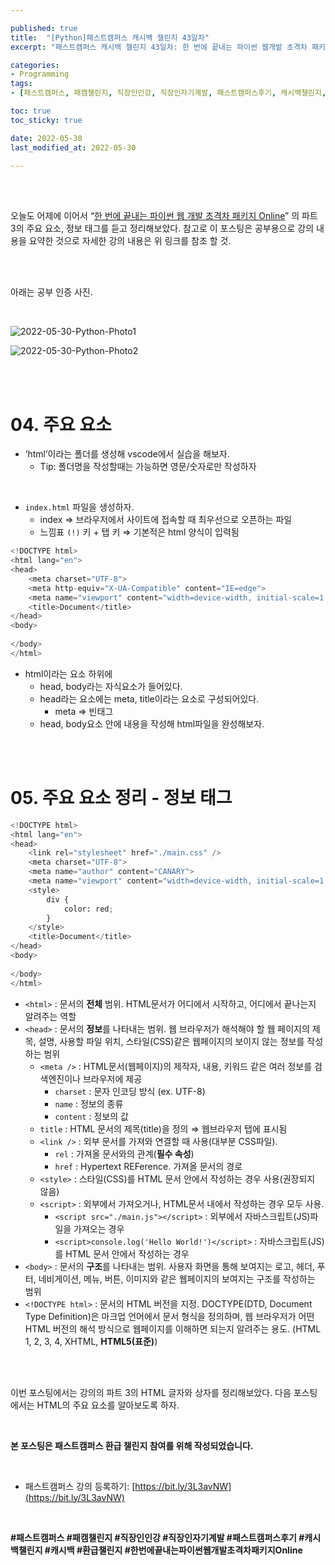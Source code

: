 ```yaml
---

published: true
title:  "[Python]패스트캠퍼스 캐시백 챌린지 43일차"
excerpt: "패스트캠퍼스 캐시백 챌린지 43일차: 한 번에 끝내는 파이썬 웹개발 초격차 패키지 Online"

categories:
- Programming
tags:
- [패스트캠퍼스, 패캠챌린지, 직장인인강, 직장인자기계발, 패스트캠퍼스후기, 캐시백챌린지, 캐시백, 환급챌린지, 한번에끝내는파이썬웹개발초격차패키지Online]

toc: true
toc_sticky: true

date: 2022-05-30
last_modified_at: 2022-05-30

---
```

<br/><br/>

오늘도 어제에 이어서 “[한 번에 끝내는 파이썬 웹 개발 초격차 패키지 Online](https://fastcampus.co.kr/dev_online_pyweb)” 의 파트 3의 주요 요소, 정보 태그를 듣고 정리해보았다. 참고로 이 포스팅은 공부용으로 강의 내용을 요약한 것으로 자세한 강의 내용은 위 링크를 참조 할 것.

<br/><br/>

아래는 공부 인증 사진. 

<br/>

![2022-05-30-Python-Photo1](/assets/images/2022-05-30-Python-Photo/2022-05-30-Python-Photo1.jpg)

![2022-05-30-Python-Photo2](/assets/images/2022-05-30-Python-Photo/2022-05-30-Python-Photo2.jpg)

<br/><br/>

# 04. 주요 요소

- ‘html’이라는 폴더를 생성해 vscode에서 실습을 해보자.
    - Tip: 폴더명을 작성할때는 가능하면 영문/숫자로만 작성하자

<br/>

- `index.html` 파일을 생성하자.
    - index ⇒ 브라우저에서 사이트에 접속할 때 최우선으로 오픈하는 파일
    - 느낌표 `(!)` 키 + 탭 키 ⇒ 기본적은 html 양식이 입력됨

```python
<!DOCTYPE html>
<html lang="en">
<head>
    <meta charset="UTF-8">
    <meta http-equiv="X-UA-Compatible" content="IE=edge">
    <meta name="viewport" content="width=device-width, initial-scale=1.0">
    <title>Document</title>
</head>
<body>
    
</body>
</html>
```

- html이라는 요소 하위에
    - head, body라는 자식요소가 들어있다.
    - head라는 요소에는 meta, title이라는 요소로 구성되어있다.
        - meta ⇒ 빈태그
    - head, body요소 안에 내용을 작성해 html파일을 완성해보자.

<br/><br/>

# 05. 주요 요소 정리 - 정보 태그

```python
<!DOCTYPE html>
<html lang="en">
<head>
    <link rel="stylesheet" href="./main.css" />
    <meta charset="UTF-8">
    <meta name="author" content="CANARY">
    <meta name="viewport" content="width=device-width, initial-scale=1.0">
    <style>
        div {
            color: red;
        }
    </style>
    <title>Document</title>
</head>
<body>
    
</body>
</html>
```

- `<html>` : 문서의 **전체** 범위. HTML문서가 어디에서 시작하고, 어디에서 끝나는지 알려주는 역할
- `<head>` : 문서의 **정보**를 나타내는 범위. 웹 브라우저가 해석해야 할 웹 페이지의 제목, 설명, 사용할 파일 위치, 스타일(CSS)같은 웹페이지의 보이지 않는 정보를 작성하는 범위
    - `<meta />` : HTML문서(웹페이지)의 제작자, 내용, 키워드 같은 여러 정보를 검색엔진이나 브라우저에 제공
        - `charset` : 문자 인코딩 방식 (ex. UTF-8)
        - `name` : 정보의 종류
        - `content` : 정보의 값
    - `title` : HTML 문서의 제목(title)을 정의 ⇒ 웹브라우저 탭에 표시됨
    - `<link />` : 외부 문서를 가져와 연결할 때 사용(대부분 CSS파일).
        - `rel` : 가져올 문서와의 관계(**필수 속성**)
        - `href` : Hypertext REFerence. 가져올 문서의 경로
    - `<style>` : 스타일(CSS)를 HTML 문서 안에서 작성하는 경우 사용(권장되지 않음)
    - `<script>` : 외부에서 가져오거나, HTML문서 내에서 작성하는 경우 모두 사용.
        - `<script src="./main.js"></script>` : 외부에서 자바스크립트(JS)파일을 가져오는 경우
        - `<script>console.log('Hello World!')</script>` : 자바스크립트(JS)를 HTML 문서 안에서 작성하는 경우
- `<body>` : 문서의 **구조**를 나타내는 범위. 사용자 화면을 통해 보여지는 로고, 헤더, 푸터, 네비게이션, 메뉴, 버튼, 이미지와 같은 웹페이지의 보여지는 구조를 작성하는 범위
- `<!DOCTYPE html>` : 문서의 HTML 버전을 지정. DOCTYPE(DTD, Document Type Definition)은 마크업 언어에서 문서 형식을 정의하며, 웹 브라우저가 어떤 HTML 버전의 해석 방식으로 웹페이지를 이해하면 되는지 알려주는 용도. (HTML 1, 2, 3, 4, XHTML, **HTML5(표준)**)

<br/><br/>

이번 포스팅에서는 강의의 파트 3의 HTML 글자와 상자를 정리해보았다. 다음 포스팅에서는 HTML의 주요 요소를 알아보도록 하자.

<br/>

**본 포스팅은 패스트캠퍼스 환급 챌린지 참여를 위해 작성되었습니다.**

<br/>

- 패스트캠퍼스 강의 등록하기: [https://bit.ly/3L3avNW](https://bit.ly/3L3avNW)

<br/>

**#패스트캠퍼스 #패캠챌린지 #직장인인강 #직장인자기계발 #패스트캠퍼스후기 #캐시백챌린지 #캐시백 #환급챌린지 #한번에끝내는파이썬웹개발초격차패키지Online**